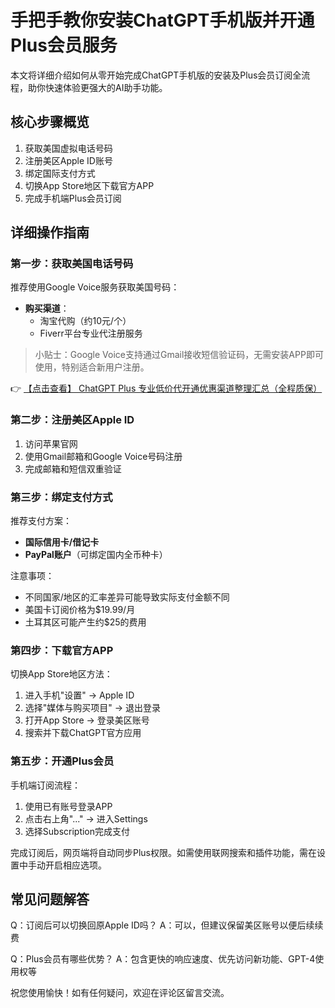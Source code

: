 # 手把手教你安装ChatGPT手机版并开通Plus会员服务

本文将详细介绍如何从零开始完成ChatGPT手机版的安装及Plus会员订阅全流程，助你快速体验更强大的AI助手功能。

## 核心步骤概览

1. 获取美国虚拟电话号码
2. 注册美区Apple ID账号
3. 绑定国际支付方式
4. 切换App Store地区下载官方APP
5. 完成手机端Plus会员订阅

## 详细操作指南

### 第一步：获取美国电话号码

推荐使用Google Voice服务获取美国号码：

- **购买渠道**：
  - 淘宝代购（约10元/个）
  - Fiverr平台专业代注册服务

> 小贴士：Google Voice支持通过Gmail接收短信验证码，无需安装APP即可使用，特别适合新用户注册。

👉 [【点击查看】 ChatGPT Plus 专业低价代开通优惠渠道整理汇总（全程质保）](https://bit.ly/DaiKai)

### 第二步：注册美区Apple ID

1. 访问苹果官网
2. 使用Gmail邮箱和Google Voice号码注册
3. 完成邮箱和短信双重验证

### 第三步：绑定支付方式

推荐支付方案：

- **国际信用卡/借记卡**
- **PayPal账户**（可绑定国内全币种卡）

注意事项：
- 不同国家/地区的汇率差异可能导致实际支付金额不同
- 美国卡订阅价格为$19.99/月
- 土耳其区可能产生约$25的费用

### 第四步：下载官方APP

切换App Store地区方法：

1. 进入手机"设置" → Apple ID
2. 选择"媒体与购买项目" → 退出登录
3. 打开App Store → 登录美区账号
4. 搜索并下载ChatGPT官方应用

### 第五步：开通Plus会员

手机端订阅流程：

1. 使用已有账号登录APP
2. 点击右上角"..." → 进入Settings
3. 选择Subscription完成支付

完成订阅后，网页端将自动同步Plus权限。如需使用联网搜索和插件功能，需在设置中手动开启相应选项。

## 常见问题解答

Q：订阅后可以切换回原Apple ID吗？
A：可以，但建议保留美区账号以便后续续费

Q：Plus会员有哪些优势？
A：包含更快的响应速度、优先访问新功能、GPT-4使用权等

祝您使用愉快！如有任何疑问，欢迎在评论区留言交流。